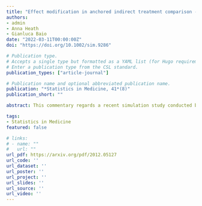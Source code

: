 ```yaml
---
title: "Effect modification in anchored indirect treatment comparison - Comments on “Matching-adjusted indirect comparisons - Application to time-to-event data”"
authors:
- admin
- Anna Heath
- Gianluca Baio
date: "2022-03-11T00:00:00Z"
doi: "https://doi.org/10.1002/sim.9286"

# Publication type.
# Accepts a single type but formatted as a YAML list (for Hugo requirements).
# Enter a publication type from the CSL standard.
publication_types: ["article-journal"]

# Publication name and optional abbreviated publication name.
publication: "*Statistics in Medicine, 41*(8)"
publication_short: ""

abstract: This commentary regards a recent simulation study conducted by Aouni, Gaudel-Dedieu and Sebastien, evaluating the performance of different versions of matching-adjusted indirect comparison (MAIC) in an anchored scenario with a common comparator. The simulation study uses survival outcomes and the Cox proportional hazards regression as the outcome model. It concludes that using the LASSO for variable selection is preferable to balancing a maximal set of covariates. However, there are no treatment effect modifiers in imbalance in the study. The LASSO is more efficient because it selects a subset of the maximal set of covariates but there are no cross-study imbalances in effect modifiers inducing bias. We highlight that (1) in the anchored setting, MAIC is necessary where there are cross-trial imbalances in effect modifiers; (2) the standard indirect comparison provides greater precision and accuracy than MAIC if there are no effect modifiers in imbalance; (3) while the target estimand of the simulation study is a conditional treatment effect, MAIC targets a marginal or population-average treatment effect; (4) in MAIC, variable selection is a problem of low dimensionality and sparsity-inducing methods like the LASSO may be problematic. Finally, data-driven approaches do not obviate the necessity for subject matter knowledge when selecting effect modifiers. R code is provided in the Appendix to replicate the analyses and illustrate our points.

tags:
- Statistics in Medicine
featured: false

# links:
# - name: ""
#   url: ""
url_pdf: https://arxiv.org/pdf/2012.05127
url_code: ''
url_dataset: ''
url_poster: ''
url_project: ''
url_slides: ''
url_source: ''
url_video: ''
---
```

